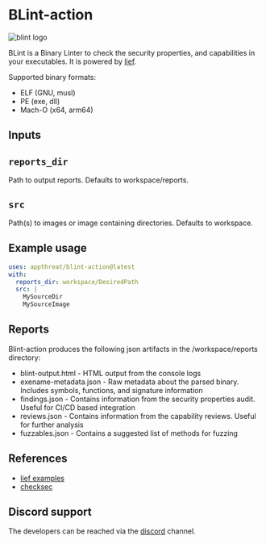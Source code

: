
# BLint-action

![blint logo](https://raw.githubusercontent.com/AppThreat/blint/feature/blint-action/blint.ico)

BLint is a Binary Linter to check the security properties, and capabilities in your executables. It is powered by [lief](https://github.com/lief-project/LIEF).

Supported binary formats:

- ELF (GNU, musl)
- PE (exe, dll)
- Mach-O (x64, arm64)

## Inputs

## `reports_dir`

Path to output reports. Defaults to workspace/reports.

## `src`

Path(s) to images or image containing directories. Defaults to workspace.

## Example usage
```yaml
uses: appthreat/blint-action@latest
with:
  reports_dir: workspace/DesiredPath
  src: |
    MySourceDir
    MySourceImage
```

## Reports

Blint-action produces the following json artifacts in the /workspace/reports directory:

- blint-output.html - HTML output from the console logs
- exename-metadata.json - Raw metadata about the parsed binary. Includes symbols, functions, and signature information
- findings.json - Contains information from the security properties audit. Useful for CI/CD based integration
- reviews.json - Contains information from the capability reviews. Useful for further analysis
- fuzzables.json - Contains a suggested list of methods for fuzzing

## References

- [lief examples](https://github.com/lief-project/LIEF/tree/master/examples/python)
- [checksec](https://github.com/Wenzel/checksec.py)

## Discord support

The developers can be reached via the [discord](https://discord.gg/DCNxzaeUpd) channel.

